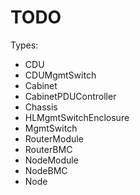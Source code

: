 # TODO

Types:
- CDU
- CDUMgmtSwitch
- Cabinet
- CabinetPDUController
- Chassis
- HLMgmtSwitchEnclosure
- MgmtSwitch
- RouterModule
- RouterBMC
- NodeModule
- NodeBMC
- Node